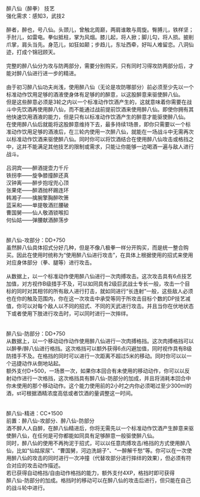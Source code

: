 <title>醉八仙（醉拳）</title>
<meta name="GENERATOR" content="WinCHM">
<br><meta http-equiv="Content-Type" content="text/html; charset=gb2312">
<br>醉八仙（醉拳） 技艺
<br>强化需求：感知3，武技2
<br>
<br>醉者，醉也，号八仙。头颈儿，曾触北周巅，两肩谁敢与周旋。臀膊儿，铁样坚；手肘儿，如雷电。拳似抵柱，掌为风烟。膝儿起，将人掀；脚儿勾，将人损。披削爪掌，肩头当先。身范儿，如狂如颠；步趋儿，东址西牵，好叫人难留恋。八洞仙迹，打成个锦冠顾天。
<br>
<br>完整的醉八仙分为攻与防两部分，需要分别购买，只有同时习得攻防两部分后，才能对醉八仙进行进一步的精进。
<br>
<br>由于初习醉八仙功夫尚浅，使用醉八仙（无论是攻防哪部分）前必须至少先以一个标准动作饮用足够的酒液使身体有足够的的醉意，以这股醉意来驱使醉八仙。
<br>但是这些醉意必须是3轮之内以一个标准动作饮酒产生的，这就意味着你需要在战斗中先饮酒再使用醉八仙，而不能通过战前提前饮酒来使用醉八仙。即使你拥有其他快速饮用酒液的能力，但是只有以标准动作饮酒产生的醉意才能驱使醉八仙。
<br>在使用醉八仙后就能将这股醉意维持下去，最多持续1场景，即你只需要以一个标准动作饮用足够的酒液后，在三轮内使用一次醉八仙，就能在一场战斗中无需再次以标准动作饮酒来驱使醉八仙。同时你可以将饮酒结合在使用醉八仙攻击或格挡之中，这并不能满足其他技艺的限制或需求，只能让你能够一边喝酒一遍与敌人进行战斗。
<br>
<br>吕洞宾——醉酒提壶力千斤
<br>铁拐李——旋争膝撞醉还真
<br>汉钟离——醉步抱埕兜心顶
<br>张果佬——醉酒抛杯踢连环
<br>韩湘子——擒腕擎胸醉吹箫
<br>蓝采和——单提敬酒拦腰破
<br>曹国舅——仙人敬酒锁喉扣
<br>何仙姑——弹腰献酒醉荡步
<br>
<br>
<br>醉八仙-攻部分：DD+750
<br>虽然醉八仙具体招式分好几种，但是不像八极拳一样分开购买，而是统一整合购买。因此在使用时统称为“使用醉八仙进行攻击”，在具体上根据使用的招式来使用对应身体部分（拳、腿等）进行攻击。
<br>
<br>从数据上，以一个标准动作使用醉八仙进行一次肉搏攻击。这次攻击具有6点技艺加值，对方视作B级措手不及，可以如同具有2级巨武战士专长一般，攻击一个目标的同时对其相邻的所有敌人进行打击，就如同进行“长连射”一般，这些敌人必须也在你的触及范围内，你在这一次攻击中承受等同于所攻击目标个数的DP技艺减值，你可以对每个敌人以不同的招式、不同的天武进行攻击。并且当你在伏地状态下或者使用下肢进行攻击时，可以同时进行一次摔绊。
<br>
<br>
<br>醉八仙-防部分：DD+750
<br>从数据上，以一个移动动作动作使用醉八仙进行一次肉搏格挡。这次肉搏格挡可以以醉拳/醉八仙进行格挡。这次格挡可以额外获得6点闪避加值，同时视作具有B级防措手不及。在格挡的同时可以进行一次距离不超过5米的移动。同时你可以以一个迅捷动作从倒地站起。
<br>额外支付D+500，一场景一次，如果你本回合有未使用的移动动作，你可以以反射动作进行一次格挡，这次格挡具有醉八仙-防部分的加成，并且将消耗本回合中你未使用的那个移动动作。这个能力使用前的2小时之内你必须喝过至少300ml的酒，st可根据酒精浓度高低或者饮酒的量调整这一时间。
<br>
<br>
<br>醉八仙-精进：CC+1500
<br>前置：醉八仙-攻部分、醉八仙-防部分
<br>酒不醉人人自醉，在醉八仙精进后，你将无需先以一个标准动作饮酒产生醉意来驱使醉八仙，在任何是可你都能如同具有足够醉意一般驱使醉八仙。
<br>同时，醉八仙的使用不再拘泥于招式，可以以任意肉搏攻击/格挡的方式使用醉八仙，比如“仙姑尿尿”、“曹国舅，河边洗胡子”、“一醉解千愁”等。你可以在一次使用醉八仙的攻击的同时进行一次冲撞（代替攻部分进行摔绊的效果），但必须有符合对应的攻击动作描述。
<br>若已获得自动格挡/自由动作格挡的能力，额外支付4XP，格挡时即可获得
<br>醉八仙-防部分的加成。格挡时的移动可以在醉八仙的攻击后进行，但只能在自己的战斗轮中进行。
<br>